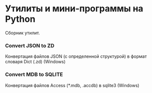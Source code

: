 # Утилиты и мини-программы на Python
Сборник утилит.

### Convert JSON to ZD

Конвертация файлов JSON (с определенной структурой) в формат словаря Dict (.zd)  (Windows)

### Convert MDB to SQLITE

Конвертация файлов Access (*.mdb, .accdb) в sqlite3 (Windows)   

